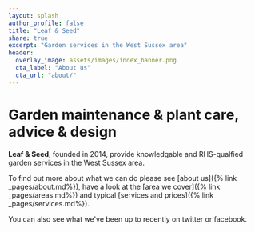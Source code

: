 ```yaml
---
layout: splash
author_profile: false
title: "Leaf & Seed"
share: true
excerpt: "Garden services in the West Sussex area"
header:
  overlay_image: assets/images/index_banner.png
  cta_label: "About us"
  cta_url: "about/"
---
```

# Garden maintenance & plant care, advice & design
**Leaf & Seed**, founded in 2014, provide knowledgable and RHS-qualfied garden services in the West Sussex area.

To find out more about what we can do please see [about us]({% link _pages/about.md%}), have a look at the [area we cover]({% link _pages/areas.md%}) and typical [services and prices]({% link _pages/services.md%})<!--or look at our [portfolio]({% link _pages/portfolio.md%}) of work-->.

You can also see what we've been up to recently on twitter or facebook.